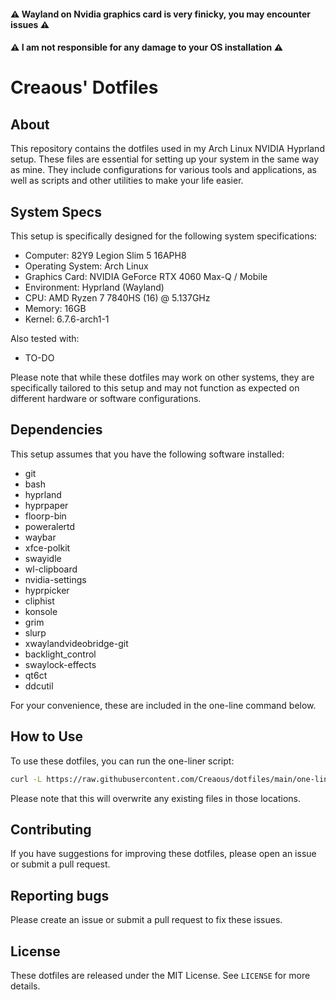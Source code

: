 #### :warning: Wayland on Nvidia graphics card is very finicky, you may encounter issues :warning:
#### :warning: I am not responsible for any damage to your OS installation :warning:

# Creaous' Dotfiles
## About

This repository contains the dotfiles used in my Arch Linux NVIDIA Hyprland setup. These files are essential for setting up your system in the same way as mine. They include configurations for various tools and applications, as well as scripts and other utilities to make your life easier.

## System Specs

This setup is specifically designed for the following system specifications:

- Computer: 82Y9 Legion Slim 5 16APH8
- Operating System: Arch Linux
- Graphics Card: NVIDIA GeForce RTX 4060 Max-Q / Mobile 
- Environment: Hyprland (Wayland)
- CPU: AMD Ryzen 7 7840HS (16) @ 5.137GHz
- Memory: 16GB
- Kernel: 6.7.6-arch1-1

Also tested with:
- TO-DO

Please note that while these dotfiles may work on other systems, they are specifically tailored to this setup and may not function as expected on different hardware or software configurations.

## Dependencies
This setup assumes that you have the following software installed:
- git
- bash
- hyprland
- hyprpaper
- floorp-bin
- poweralertd
- waybar
- xfce-polkit
- swayidle
- wl-clipboard
- nvidia-settings
- hyprpicker
- cliphist
- konsole
- grim
- slurp
- xwaylandvideobridge-git
- backlight_control
- swaylock-effects
- qt6ct
- ddcutil

For your convenience, these are included in the one-line command below.

## How to Use

To use these dotfiles, you can run the one-liner script:

```bash
curl -L https://raw.githubusercontent.com/Creaous/dotfiles/main/one-liner.sh | sh
```

Please note that this will overwrite any existing files in those locations.

## Contributing
If you have suggestions for improving these dotfiles, please open an issue or submit a pull request.

## Reporting bugs
Please create an issue or submit a pull request to fix these issues.

## License
These dotfiles are released under the MIT License. See `LICENSE` for more details.
